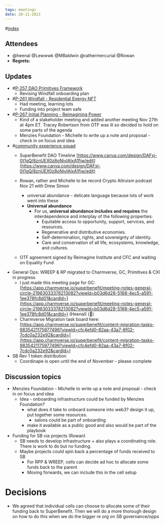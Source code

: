 ```yaml
---
tags: meetings
date: 20-11-2023
---
```

#[index](notes/general-circle/old-gc-meetings/index.md) 
## Attendees
- @heenal @Lewwwk @MBaldwin @rathermercurial @Rowan  
- **Regrets:** 

## Updates 
- #[P-257 DAO Primitives Framework](P-257%20DAO%20Primitives%20Framework)
	- Revising Windfall onboarding plan
- #[P-261 Windfall - Residential Energy NFT](P-261%20Windfall%20-%20Residential%20Energy%20NFT)
	- Had meeting, learning lots
	- Funding into project team safe
- #[P-267 Initial Planning - Reimagining Power](P-267%20Initial%20Planning%20-%20Reimagining%20Power)
	- Kind of a stakeholder meeting and added another meeting Nov 27th at 4pm ET. Tracey Robertson from OTF was ill so decided to hold on some parts of the agenda
	- Menzies Foundation - Michelle to write up a note and proposal  - check in on focus and idea
- #[community experience squad](/notes/archive/clarity/Tags/community%20experience%20squad.md) 
	-  SuperBenefit DAO Timeline [https://www.canva.com/design/DAFxj-0t1gQ/8znUEX0z8oNiyIAlxA1fjw/edit](https://www.canva.com/design/DAFxj-0t1gQ/8znUEX0z8oNiyIAlxA1fjw/edit)  

	- Rowan, rather and Michelle to be record Crypto Altruism podcast Nov 21 with Drew Simon
		- universal abundance - delicate language because lots of work went into these
		- **Universal abundance**
			- For us, **universal abundance includes and requires** the interdependence and interplay of the following properties:
				- Equitable access to opportunity, support, services, and resources.
				- Regenerative and distributive economies.
				- Self-determination, rights, and sovereignty of identity.
				- Care and conservation of all life, ecosystems, knowledge, and cultures.
	- OTF agreement signed by Reimagine Institute and CFC and waiting on Equality Fund
- General Ops: WREEP & RP migrated to Charmverse, GC, Primitives & CXI in progress
	- I just made this meeting page for GC: [https://app.charmverse.io/superbenefit/meeting-notes-general-circle-21963033378213082?viewId=b03d6d28-5168-4ec5-a591-1ee378fc8d01&cardId=](https://app.charmverse.io/superbenefit/meeting-notes-general-circle-21963033378213082?viewId=b03d6d28-5168-4ec5-a591-1ee378fc8d01&cardId=)  (Heenal) (🙏)
	- Charmverse Migration task board here:
 [https://app.charmverse.io/superbenefit/content-migration-tasks-9835421175977496?viewId=cfc4efd0-82aa-43a7-8f02-7cdc0a232e92&cardId=](https://app.charmverse.io/superbenefit/content-migration-tasks-9835421175977496?viewId=cfc4efd0-82aa-43a7-8f02-7cdc0a232e92&cardId=) 
- SB Rev 1 token distribution
	- Coordinape is open until the end of November - please complete

## Discussion topics
- Menzies Foundation - Michelle to write up a note and proposal  - check in on focus and idea
	- Idea - onboarding infrastructure could be funded by Menzies Foundation?
		- what does it take to onboard someone into web3? design it up, put together some resources.
			- salons could be part of onboarding
		- make it available as a public good and also would be part of the playbook
- Funding for SB via projects (Rowan)
	- SB needs to develop infrastructure + also plays a coordinating role. There is work to do but no funding.
	- Maybe projects could spin back a percentage of funds received to SB
		- For RPP & WREEP, cells can decide ad hoc to allocate some funds back to the parent
		- Moving forwards, we can include this in the cell setup

# Decisions 
- We agreed that individual cells can choose to allocate some of their funding back to SuperBenefit. Then we will do a more thorough design on how to do this when we do the bigger re org on SB governance/opps
